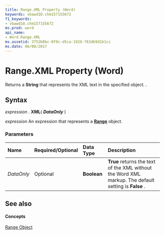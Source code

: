 ```yaml
---
title: Range.XML Property (Word)
keywords: vbawd10.chm157155672
f1_keywords:
- vbawd10.chm157155672
ms.prod: word
api_name:
- Word.Range.XML
ms.assetid: 3752b0bc-0f9c-d5ca-1926-763db9d1b1cc
ms.date: 06/08/2017
---
```



# Range.XML Property (Word)

Returns a  **String** that represents the XML text in the specified object. .


## Syntax

 _expression_ . **XML**( **_DataOnly_** )

 _expression_ An expression that represents a **[Range](Word.Range.md)** object.


### Parameters



|**Name**|**Required/Optional**|**Data Type**|**Description**|
|:-----|:-----|:-----|:-----|
| _DataOnly_|Optional| **Boolean**| **True** returns the text of the XML without the Word XML markup. The default setting is **False** .|

## See also


#### Concepts


[Range Object](Word.Range.md)


